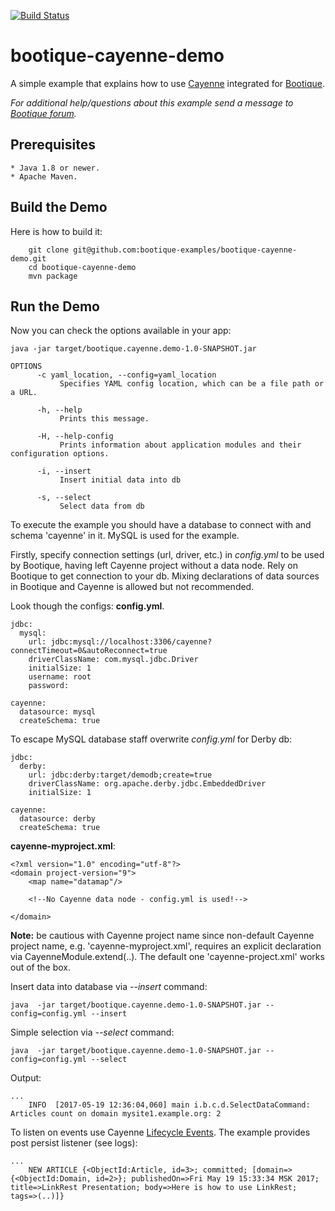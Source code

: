  [![Build Status](https://travis-ci.org/bootique-examples/bootique-cayenne-demo.svg)](https://travis-ci.org/bootique-examples/bootique-cayenne-demo)
# bootique-cayenne-demo

A simple example that explains how to use [Cayenne](https://cayenne.apache.org) integrated for [Bootique](https://bootique.io).

*For additional help/questions about this example send a message to
[Bootique forum](https://groups.google.com/forum/#!forum/bootique-user).*
   
## Prerequisites
      
    * Java 1.8 or newer.
    * Apache Maven.
      
## Build the Demo
      
Here is how to build it:
        
        git clone git@github.com:bootique-examples/bootique-cayenne-demo.git
        cd bootique-cayenne-demo
        mvn package
      
## Run the Demo

Now you can check the options available in your app:
   
    java -jar target/bootique.cayenne.demo-1.0-SNAPSHOT.jar
    
    OPTIONS
          -c yaml_location, --config=yaml_location
               Specifies YAML config location, which can be a file path or a URL.
    
          -h, --help
               Prints this message.
    
          -H, --help-config
               Prints information about application modules and their configuration options.
    
          -i, --insert
               Insert initial data into db
    
          -s, --select
               Select data from db

To execute the example you should have a database to connect with and schema 'cayenne' in it. 
MySQL is used for the example.

Firstly, specify connection settings (url, driver, etc.) in *config.yml* to be used by Bootique, having left Cayenne project without a data node. 
Rely on Bootique to get connection to your db. Mixing declarations of data sources in Bootique and Cayenne is allowed but not recommended. 
 
Look though the configs: 
**config.yml**. 
    
    jdbc:
      mysql:
        url: jdbc:mysql://localhost:3306/cayenne?connectTimeout=0&autoReconnect=true
        driverClassName: com.mysql.jdbc.Driver
        initialSize: 1
        username: root
        password:
    
    cayenne:
      datasource: mysql
      createSchema: true
 
To escape MySQL database staff overwrite *config.yml* for Derby db:

    jdbc:
      derby:
        url: jdbc:derby:target/demodb;create=true
        driverClassName: org.apache.derby.jdbc.EmbeddedDriver
        initialSize: 1
    
    cayenne:
      datasource: derby
      createSchema: true

**cayenne-myproject.xml**:

    <?xml version="1.0" encoding="utf-8"?>
    <domain project-version="9">
        <map name="datamap"/>
    
        <!--No Cayenne data node - config.yml is used!-->
    
    </domain>

**Note:** be cautious with Cayenne project name since non-default Cayenne project name, e.g. 'cayenne-myproject.xml', requires an explicit declaration via CayenneModule.extend(..).
The default one 'cayenne-project.xml' works out of the box.

Insert data into database via *--insert* command:
    
    java  -jar target/bootique.cayenne.demo-1.0-SNAPSHOT.jar --config=config.yml --insert

Simple selection via *--select* command:

    java  -jar target/bootique.cayenne.demo-1.0-SNAPSHOT.jar --config=config.yml --select

Output:
 
    ...
        INFO  [2017-05-19 12:36:04,060] main i.b.c.d.SelectDataCommand: Articles count on domain mysite1.example.org: 2
    
To listen on events use Cayenne [Lifecycle Events](https://cayenne.apache.org/docs/4.0/cayenne-guide/lifecycle-events.html). The example provides post persist listener (see logs):
    
    ...
        NEW ARTICLE {<ObjectId:Article, id=3>; committed; [domain=>{<ObjectId:Domain, id=2>}; publishedOn=>Fri May 19 15:33:34 MSK 2017; title=>LinkRest Presentation; body=>Here is how to use LinkRest; tags=>(..)]} 


